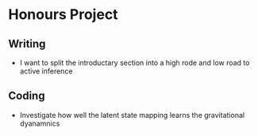 # Honours Project

## Writing

- I want to split the introductary section into a high rode and low road to active inference

## Coding

- Investigate how well the latent state mapping learns the gravitational dyanamnics
